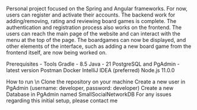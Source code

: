 Personal project focused on the Spring and Angular frameworks. For now, users can register and activate their accounts. The backend work for adding/removing, rating and reviewing board games is complete. 
The authentication and registration process also works on the frontend. The users can reach the main page of the website and can interact with the menu at the top of the page. The boardgames can now be displayed, and other elements of the interface, such as adding a new board game from the frontend itself, are now being worked on.

Prerequisites - Tools
Gradle - 8.5
Java - 21
PostgreSQL and PgAdmin - latest version
Postman
Docker
IntelliJ IDEA (preferred)
Node.js 11.0.0

How to run \n
Clone the repository on your machine
Create a new user in PgAdmin (username: developer, password: developer)
Create a new Database in PgAdmin named SmallSocialNetworkDB 
For any issues regarding this initial setup, please contact me


